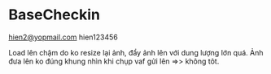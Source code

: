 # BaseCheckin

hien2@yopmail.com
hien123456

Load lên chậm do ko resize lại ảnh, đẩy ảnh lên với dung lượng lớn quá. Ảnh đưa lên ko đúng khung nhìn khi chụp vaf gửi lên =>> không tôt.
